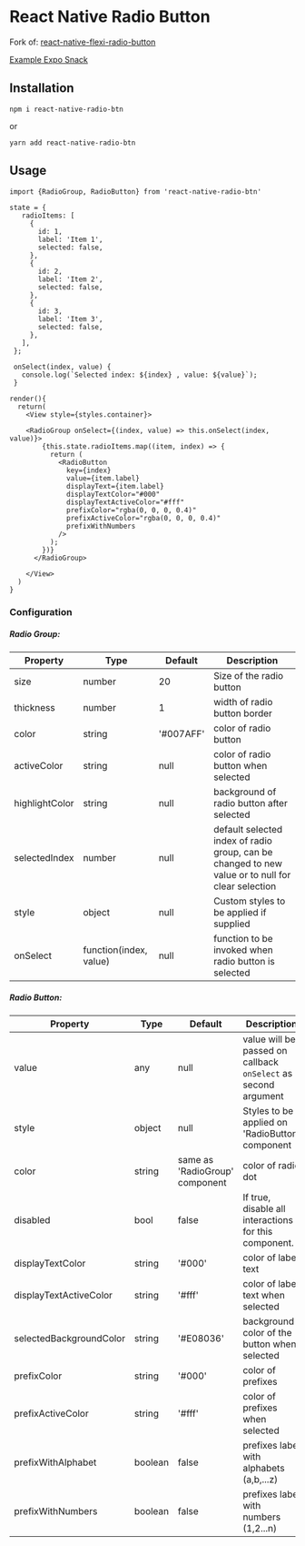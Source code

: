 # React Native Radio Button

Fork of: [react-native-flexi-radio-button](https://github.com/thegamenicorus/react-native-flexi-radio-button)

[Example Expo Snack](https://snack.expo.io/@i_shankar/react-native-radio-btn)

## Installation
```
npm i react-native-radio-btn
```
or
```
yarn add react-native-radio-btn
```

## Usage

```
import {RadioGroup, RadioButton} from 'react-native-radio-btn'

state = {
   radioItems: [
     {
       id: 1,
       label: 'Item 1',
       selected: false,
     },
     {
       id: 2,
       label: 'Item 2',
       selected: false,
     },
     {
       id: 3,
       label: 'Item 3',
       selected: false,
     },
   ],
 };

 onSelect(index, value) {
   console.log(`Selected index: ${index} , value: ${value}`);
 }

render(){
  return(
    <View style={styles.container}>

    <RadioGroup onSelect={(index, value) => this.onSelect(index, value)}>
        {this.state.radioItems.map((item, index) => {
          return (
            <RadioButton
              key={index}
              value={item.label}
              displayText={item.label}
              displayTextColor="#000"
              displayTextActiveColor="#fff"
              prefixColor="rgba(0, 0, 0, 0.4)"
              prefixActiveColor="rgba(0, 0, 0, 0.4)"
              prefixWithNumbers
            />
          );
        })}
      </RadioGroup>

    </View>
  )
}
```

### Configuration
##### Radio Group:
| Property | Type | Default | Description |
|---------------|----------|-------------|----------------------------------------------------------------|
| size | number | 20 | Size of the radio button |
| thickness | number | 1 | width of radio button border |
| color | string | '#007AFF' | color of radio button |
| activeColor | string | null | color of radio button when selected|
| highlightColor | string | null | background of radio button after selected |
| selectedIndex | number | null | default selected index of radio group, can be changed to new value or to null for clear selection  |
| style | object | null | Custom styles to be applied if supplied |
| onSelect | function(index, value) | null | function to be invoked when radio button is selected |

##### Radio Button:

| Property | Type | Default | Description |
|-----------|--------|---------|--------------------------------------------|
| value | any |  null | value will be passed on callback `onSelect` as second argument  |
| style | object | null | Styles to be applied on 'RadioButton' component |
| color | string |  same as 'RadioGroup' component | color of radio dot  |
| disabled | bool |  false | If true, disable all interactions for this component.  |
| displayTextColor | string | '#000' | color of label text |
| displayTextActiveColor | string | '#fff' | color of label text when selected |
| selectedBackgroundColor | string | '#E08036' | background color of the button when selected |
| prefixColor | string | '#000' | color of prefixes |
| prefixActiveColor | string | '#fff' | color of prefixes when selected |
| prefixWithAlphabet | boolean | false | prefixes label with alphabets (a,b,...z) |
| prefixWithNumbers | boolean | false | prefixes label with numbers (1,2...n) |
